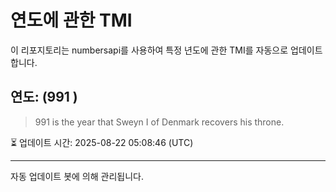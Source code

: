 
# 연도에 관한 TMI

이 리포지토리는 numbersapi를 사용하여 특정 년도에 관한 TMI를 자동으로 업데이트합니다.

## 연도: (991 )
> 991 is the year that Sweyn I of Denmark recovers his throne.

⏳ 업데이트 시간: 2025-08-22 05:08:46 (UTC)

---
자동 업데이트 봇에 의해 관리됩니다.
